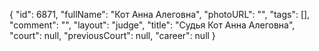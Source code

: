 {
    "id": 6871,
    "fullName": "Кот Анна Алеговна",
    "photoURL": "",
    "tags": [],
    "comment": "",
    "layout": "judge",
    "title": "Судья Кот Анна Алеговна",
    "court": null,
    "previousCourt": null,
    "career": null
}